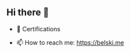 ## Hi there 👋

- 🌱 Certifications

<!--START_SECTION:badges-->
<!--END_SECTION:badges-->

- 📫 How to reach me: https://belski.me

<!--
**VadzimBelski-ScienceSoft/VadzimBelski-ScienceSoft** is a ✨ _special_ ✨ repository because its `README.md` (this file) appears on your GitHub profile.

Here are some ideas to get you started:

- 🔭 I’m currently working on ...
- 🌱 I’m currently learning ...
- 👯 I’m looking to collaborate on ...
- 🤔 I’m looking for help with ...
- 💬 Ask me about ...
- 📫 How to reach me: ...
- 😄 Pronouns: ...
- ⚡ Fun fact: ...
-->
